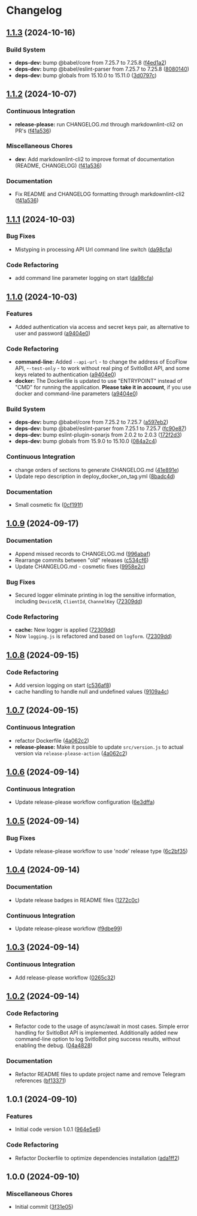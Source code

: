# Changelog

## [1.1.3](https://github.com/PetroVoronov/ecoflow-mqtt-to-svitlobot/compare/v1.1.2...v1.1.3) (2024-10-16)

### Build System

* **deps-dev:** bump @babel/core from 7.25.7 to 7.25.8 ([f4ed1a2](https://github.com/PetroVoronov/ecoflow-mqtt-to-svitlobot/commit/f4ed1a2ae9805316cae9855b0cdf8e8d237c28dc))
* **deps-dev:** bump @babel/eslint-parser from 7.25.7 to 7.25.8 ([8080140](https://github.com/PetroVoronov/ecoflow-mqtt-to-svitlobot/commit/8080140bc4d3c0dc3d1f3a092ce117c7e6ec28b5))
* **deps-dev:** bump globals from 15.10.0 to 15.11.0 ([3d0797c](https://github.com/PetroVoronov/ecoflow-mqtt-to-svitlobot/commit/3d0797c3c5c7bcb1dec2a98159295e72b75f8863))

## [1.1.2](https://github.com/PetroVoronov/ecoflow-mqtt-to-svitlobot/compare/v1.1.1...v1.1.2) (2024-10-07)

### Continuous Integration

* **release-please:** run CHANGELOG.md through markdownlint-cli2 on PR's ([f41a536](https://github.com/PetroVoronov/ecoflow-mqtt-to-svitlobot/commit/f41a5366dfd23dd170542af9d63ea2f7c95480d9))

### Miscellaneous Chores

* **dev:** Add markdownlint-cli2 to improve format of documentation (README, CHANGELOG) ([f41a536](https://github.com/PetroVoronov/ecoflow-mqtt-to-svitlobot/commit/f41a5366dfd23dd170542af9d63ea2f7c95480d9))

### Documentation

* Fix README and CHANGELOG formatting through markdownlint-cli2 ([f41a536](https://github.com/PetroVoronov/ecoflow-mqtt-to-svitlobot/commit/f41a5366dfd23dd170542af9d63ea2f7c95480d9))

## [1.1.1](https://github.com/PetroVoronov/ecoflow-mqtt-to-svitlobot/compare/v1.1.0...v1.1.1) (2024-10-03)

### Bug Fixes

* Mistyping in processing API Url command line switch ([da98cfa](https://github.com/PetroVoronov/ecoflow-mqtt-to-svitlobot/commit/da98cfa8ef68df20b7183c283e51c27eaa854643))

### Code Refactoring

* add command line parameter logging on start ([da98cfa](https://github.com/PetroVoronov/ecoflow-mqtt-to-svitlobot/commit/da98cfa8ef68df20b7183c283e51c27eaa854643))

## [1.1.0](https://github.com/PetroVoronov/ecoflow-mqtt-to-svitlobot/compare/v1.0.9...v1.1.0) (2024-10-03)

### Features

* Added authentication via access and secret keys pair, as alternative to user and password ([a9404e0](https://github.com/PetroVoronov/ecoflow-mqtt-to-svitlobot/commit/a9404e0360f518348704e8a9705f89617d9aa101))

### Code Refactoring

* **command-line:** Added `--api-url` - to change the address of EcoFlow API, -`-test-only` - to work without real ping of SvitloBot API, and some keys related to authentication ([a9404e0](https://github.com/PetroVoronov/ecoflow-mqtt-to-svitlobot/commit/a9404e0360f518348704e8a9705f89617d9aa101))
* **docker:** The Dockerfile is updated to use "ENTRYPOINT" instead of "CMD" for running the application. **Please take it in account**, if you use docker and command-line parameters ([a9404e0](https://github.com/PetroVoronov/ecoflow-mqtt-to-svitlobot/commit/a9404e0360f518348704e8a9705f89617d9aa101))

### Build System

* **deps-dev:** bump @babel/core from 7.25.2 to 7.25.7 ([a597eb2](https://github.com/PetroVoronov/ecoflow-mqtt-to-svitlobot/commit/a597eb21b26efa078eefd97d84786640553d8ae1))
* **deps-dev:** bump @babel/eslint-parser from 7.25.1 to 7.25.7 ([fc90e87](https://github.com/PetroVoronov/ecoflow-mqtt-to-svitlobot/commit/fc90e8716a0204dd668152f91e31aabed941d626))
* **deps-dev:** bump eslint-plugin-sonarjs from 2.0.2 to 2.0.3 ([172f2d3](https://github.com/PetroVoronov/ecoflow-mqtt-to-svitlobot/commit/172f2d3a1b113aa6365d50ed8b00aeeeeb93d087))
* **deps-dev:** bump globals from 15.9.0 to 15.10.0 ([084a2c4](https://github.com/PetroVoronov/ecoflow-mqtt-to-svitlobot/commit/084a2c4e7e38354e6d26cc30d863bf8f46a83c0b))

### Continuous Integration

* change orders of sections to generate CHANGELOG.md ([41e891e](https://github.com/PetroVoronov/ecoflow-mqtt-to-svitlobot/commit/41e891ed002ce155c398e08cc4211003cd20987c))
* Update repo description in deploy_docker_on_tag.yml ([8badc4d](https://github.com/PetroVoronov/ecoflow-mqtt-to-svitlobot/commit/8badc4d8970fdb235f1073f9e2ca66b8e77463bf))

### Documentation

* Small cosmetic fix ([0cf191f](https://github.com/PetroVoronov/ecoflow-mqtt-to-svitlobot/commit/0cf191fd2dbca70d735e599f708fb34143464918))

## [1.0.9](https://github.com/PetroVoronov/ecoflow-mqtt-to-svitlobot/compare/v1.0.8...v1.0.9) (2024-09-17)

### Documentation

* Append missed records to CHANGELOG.md ([996abaf](https://github.com/PetroVoronov/ecoflow-mqtt-to-svitlobot/commit/996abaf1e274c4fa17ed81d79302c99b0005618d))
* Rearrange commits between "old" releases ([c534cf6](https://github.com/PetroVoronov/ecoflow-mqtt-to-svitlobot/commit/c534cf66479e2637b331efbff37e688dc2ed3fab))
* Update CHANGELOG.md - cosmetic fixes ([9958e2c](https://github.com/PetroVoronov/ecoflow-mqtt-to-svitlobot/commit/9958e2cb71bdb2db0394d3713f2dca8563687cd5))

### Bug Fixes

* Secured logger eliminate printing in log the sensitive information, including `DeviceSN`, `ClientId`, `ChannelKey` ([72309dd](https://github.com/PetroVoronov/ecoflow-mqtt-to-svitlobot/commit/72309dd2fae69fda000810785f1b546667103f2a))

### Code Refactoring

* **cache:** New logger is applied ([72309dd](https://github.com/PetroVoronov/ecoflow-mqtt-to-svitlobot/commit/72309dd2fae69fda000810785f1b546667103f2a))
* Now `logging.js` is refactored and  based on `logform`. ([72309dd](https://github.com/PetroVoronov/ecoflow-mqtt-to-svitlobot/commit/72309dd2fae69fda000810785f1b546667103f2a))

## [1.0.8](https://github.com/PetroVoronov/ecoflow-mqtt-to-svitlobot/compare/v1.0.7...v1.0.8) (2024-09-15)

### Code Refactoring

* Add version logging on start ([c536af8](https://github.com/PetroVoronov/ecoflow-mqtt-to-svitlobot/commit/c536af87ec35113b0ebc2ccef9ea89eb376ee9e5))
* cache handling to handle null and undefined values ([9109a4c](https://github.com/PetroVoronov/ecoflow-mqtt-to-svitlobot/commit/9109a4c9b46c25a2f24abd71eff1921e4c60c561))

## [1.0.7](https://github.com/PetroVoronov/ecoflow-mqtt-to-svitlobot/compare/v1.0.6...v1.0.7) (2024-09-15)

### Continuous Integration

* refactor Dockerfile ([4a062c2](https://github.com/PetroVoronov/ecoflow-mqtt-to-svitlobot/commit/4a062c2b5d525902f12b38c561c065b6c680106b))
* **release-please:** Make it possible to update `src/version.js` to actual version via `release-please-action` ([4a062c2](https://github.com/PetroVoronov/ecoflow-mqtt-to-svitlobot/commit/4a062c2b5d525902f12b38c561c065b6c680106b))

## [1.0.6](https://github.com/PetroVoronov/ecoflow-mqtt-to-svitlobot/compare/v1.0.5...v1.0.6) (2024-09-14)

### Continuous Integration

* Update release-please workflow configuration ([6e3dffa](https://github.com/PetroVoronov/ecoflow-mqtt-to-svitlobot/commit/6e3dffafcbf6d9af56417c5b35336274ca52b731))

## [1.0.5](https://github.com/PetroVoronov/ecoflow-mqtt-to-svitlobot/compare/v1.0.4...v1.0.5) (2024-09-14)

### Bug Fixes

* Update release-please workflow to use 'node' release type ([6c2bf35](https://github.com/PetroVoronov/ecoflow-mqtt-to-svitlobot/commit/6c2bf35ba93153c0c84967b803f377a9771da026))

## [1.0.4](https://github.com/PetroVoronov/ecoflow-mqtt-to-svitlobot/compare/v1.0.3...v1.0.4) (2024-09-14)

### Documentation

* Update release badges in README files ([1272c0c](https://github.com/PetroVoronov/ecoflow-mqtt-to-svitlobot/commit/1272c0c7405175c34c6630a54495e4cbdfb30b24))

### Continuous Integration

* Update release-please workflow ([f9dbe99](https://github.com/PetroVoronov/ecoflow-mqtt-to-svitlobot/commit/f9dbe9925a8818666f037a5f099f336325e30918))

## [1.0.3](https://github.com/PetroVoronov/ecoflow-mqtt-to-svitlobot/compare/v1.0.2...v1.0.3) (2024-09-14)

### Continuous Integration

* Add release-please workflow ([0265c32](https://github.com/PetroVoronov/ecoflow-mqtt-to-svitlobot/commit/0265c3212dd8729c7498c9255b9245d5f2830062))

## [1.0.2](https://github.com/PetroVoronov/ecoflow-mqtt-to-svitlobot/compare/v1.0.1...v1.0.2) (2024-09-14)

### Code Refactoring

* Refactor code to the usage of async/await in most cases. Simple error handling for SvitloBot API is implemented. Additionally added new command-line option to log SvitloBot ping success results, without enabling the debug. ([04a4828](https://github.com/PetroVoronov/ecoflow-mqtt-to-svitlobot/commit/04a48280dca66291e6f9be613f7496661809b137))

### Documentation

* Refactor README files to update project name and remove Telegram references ([bf13371](https://github.com/PetroVoronov/ecoflow-mqtt-to-svitlobot/commit/bf1337164b79d46778c6bc3fabb380cde8c63833))

## 1.0.1 (2024-09-10)

### Features

* Initial code version 1.0.1 ([964e5e6](https://github.com/PetroVoronov/ecoflow-mqtt-to-svitlobot/commit/964e5e6f9c8b75f42d9338ad02c37af23bb95cc5))

### Code Refactoring

* Refactor Dockerfile to optimize dependencies installation ([ada1ff2](https://github.com/PetroVoronov/ecoflow-mqtt-to-svitlobot/commit/ada1ff2d85526c94702ea0a7016c4ea6ad85eec9))

## 1.0.0 (2024-09-10)

### Miscellaneous Chores

* Initial commit ([3f31e05](https://github.com/PetroVoronov/ecoflow-mqtt-to-svitlobot/commit/3f31e05e8a66cdd5bf72fa39d18ec9d48d3a42e5))
